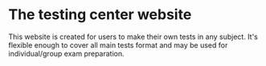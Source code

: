 <h1>The testing center website</h1>

<p>This website is created for users to make their own tests in any subject.
It's flexible enough to cover all main tests format and may be used for individual/group exam preparation.</p>  